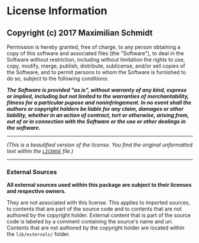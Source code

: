 # License Information
**Copyright (c) 2017 Maximilian Schmidt**
---

Permission is hereby granted, free of charge, to any person obtaining
a copy of this software and associated files (the "Software"),
to deal in the Software without restriction, including
without limitation the rights to use, copy, modify, merge, publish,
distribute, sublicense, and/or sell copies of the Software, and to
permit persons to whom the Software is furnished to do so, subject to
the following conditions:


***The Software is provided "as is", without warranty of any kind,
express or implied, including but not limited to the warranties of
merchantability, fitness for a particular pupose and noninfringement.
In no event shall the authors or copyright holders be liable for any
claim, damages or other liability, whether in an action of contract,
tort or otherwise, arising from, out of or in connection with the
Software or the use or other dealings in the software.***


---

*(This is a beautified version of the license. You find the original unformatted text within the [`LICENSE`](LICENSE) file.)*

---

### External Sources

**All external sources used within this package are subject to their licenses and respective owners.**

They are not associated with this license. This applies to imported sources,
to contents that are part of the source code and to contents that are not
authored by the copyright holder. External content that is part of the source
code is labeled by a comment containing the source's name and uri. Contents that
are not authored by the copyright holder are located within the `lib/externals/` folder.
